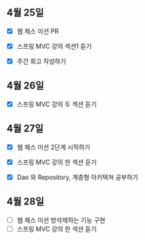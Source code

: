 ## 4월 25일

- [x] 웹 체스 미션 PR
- [x] 스프링 MVC 강의 섹션1 듣기
- [x] 주간 회고 작성하기



## 4월 26일

- [x] 스프링 MVC 강의 두 섹션 듣기



## 4월 27일

- [x] 웹 체스 미션 2단계 시작하기
- [x] 스프링 MVC 강의 한 섹션 듣기
- [x] Dao 와 Repository, 계층형 아키텍쳐 공부하기



## 4월 28일

- [ ] 웹 체스 미션 방삭제하는 기능 구현
- [ ] 스프링 MVC 강의 한 섹션 듣기